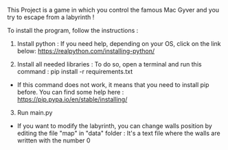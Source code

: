 This Project is a game in which you control the famous Mac Gyver and you try to escape from a labyrinth !

To install the program, follow the instructions :

1) Install python :
If you need help, depending on your OS, click on the link below:
https://realpython.com/installing-python/

2) Install all needed libraries :
To do so, open a terminal and run this command :
pip install -r requirements.txt

* If this command does not work, it means that you need to install pip before. You can find some help here :
https://pip.pypa.io/en/stable/installing/

3) Run main.py

* If you want to modify the labyrinth, you can change walls position by editing the file "map" in "data" folder : 
It's a text file where the walls are written with the number 0